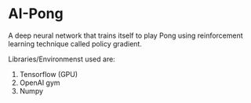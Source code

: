 # AI-Pong
A deep neural network that trains itself to play Pong using reinforcement learning technique called policy gradient. 

Libraries/Environmenst used are:
1. Tensorflow (GPU)
2. OpenAI gym
3. Numpy
